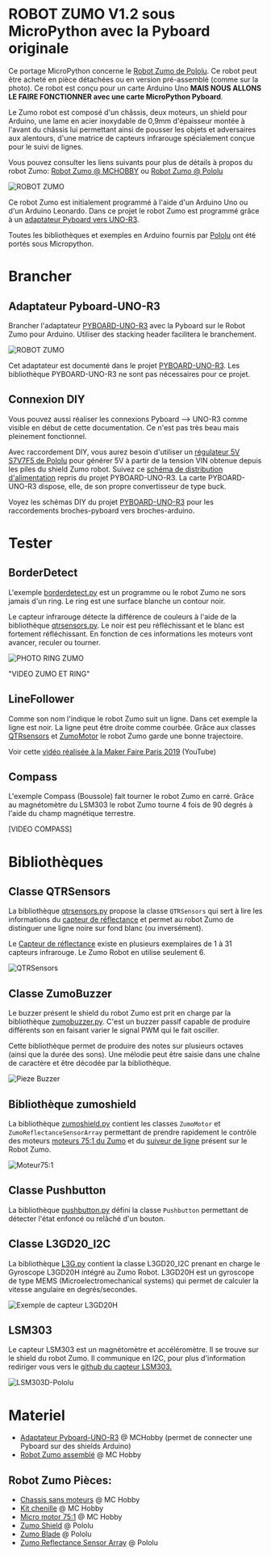 # ROBOT ZUMO V1.2 sous MicroPython avec la Pyboard originale

Ce portage MicroPython concerne le [Robot Zumo de Pololu](https://www.pololu.com/product/2510). Ce robot peut être acheté en pièce détachées ou en version pré-assemblé (comme sur la photo). Ce robot est conçu pour un carte Arduino Uno __MAIS NOUS ALLONS LE FAIRE FONCTIONNER avec une carte MicroPython Pyboard__.

Le Zumo robot est composé d'un châssis, deux moteurs, un shield pour Arduino, une lame en acier inoxydable de 0,9mm d'épaisseur montée à l'avant du châssis lui permettant ainsi de pousser les objets et adversaires aux alentours, d'une matrice de capteurs infrarouge spécialement conçue pour le suivi de lignes.

Vous pouvez consulter les liens suivants pour plus de détails à propos du robot Zumo: [Robot Zumo @ MCHOBBY](https://shop.mchobby.be/fr/prototypage-robotique-roue/448-robot-zumo-pour-arduino-assemble-moteurs-3232100004481-pololu.html) ou [Robot Zumo @ Pololu](https://www.pololu.com/product/2510)

![ROBOT ZUMO](docs/_static/robotzumo.jpg)

Ce robot Zumo est initialement programmé à l'aide d'un Arduino Uno ou d'un Arduino Leonardo.
Dans ce projet le robot Zumo est programmé grâce à un [adaptateur Pyboard vers UNO-R3](https://github.com/mchobby/pyboard-driver/tree/master/UNO-R3).

Toutes les bibliothèques et exemples en Arduino fournis par [Pololu](https://www.pololu.com) ont été portés sous Micropython.

# Brancher

## Adaptateur Pyboard-UNO-R3

Brancher l'adaptateur [PYBOARD-UNO-R3](https://shop.mchobby.be/fr/nouveaute/1745-adaptateur-pyboard-vers-uno-r3-extra-3232100017450.html) avec la Pyboard sur le Robot Zumo pour Arduino. Utiliser des stacking header facilitera le branchement.

![ROBOT ZUMO](docs/_static/UNO-R3-description.jpg)

Cet adaptateur est documenté dans le projet [PYBOARD-UNO-R3](https://github.com/mchobby/pyboard-driver/tree/master/UNO-R3). Les bibliothèque PYBOARD-UNO-R3 ne sont pas nécessaires pour ce projet.

## Connexion DIY
Vous pouvez aussi réaliser les connexions Pyboard --> UNO-R3 comme visible en début de cette documentation. Ce n'est pas très beau mais pleinement fonctionnel.

Avec raccordement DIY, vous aurez besoin d'utiliser un [régulateur 5V S7V7F5 de Pololu](https://www.pololu.com/product/2119) pour générer 5V à partir de la tension VIN obtenue depuis les piles du shield Zumo robot. Suivez ce [schéma de distribution d'alimentation](https://github.com/mchobby/pyboard-driver/blob/master/UNO-R3/docs/_static/power-distribution.jpg) repris du projet PYBOARD-UNO-R3. La carte PYBOARD-UNO-R3 dispose, elle, de son propre convertisseur de type buck.

Voyez les schémas DIY du projet [PYBOARD-UNO-R3](https://github.com/mchobby/pyboard-driver/tree/master/UNO-R3) pour les raccordements broches-pyboard vers broches-arduino.

# Tester

## BorderDetect

L'exemple [borderdetect.py](examples/borderdetect.py) est un programme ou le robot Zumo ne sors jamais d'un ring. Le ring est une surface blanche un contour noir.

Le capteur infrarouge détecte la différence de couleurs à l'aide de la bibliothèque [qtrsensors.py](lib/qtrsensors.py). Le noir est peu réfléchissant et le blanc est fortement réfléchissant. En fonction de ces informations les moteurs vont avancer, reculer ou tourner.

![PHOTO RING ZUMO](docs/_static/zumo_robot_ring.jpg)

"VIDEO ZUMO ET RING"

## LineFollower

Comme son nom l'indique le robot Zumo suit un ligne. Dans cet exemple la ligne est noir. La ligne peut être droite comme courbée.
Grâce aux classes [QTRsensors](https://github.com/mchobby/pyboard-driver/tree/master/Zumo-Robot/lib/qtrsensors.py) et [ZumoMotor](https://github.com/mchobby/pyboard-driver/tree/master/Zumo-Robot/lib/zumoshield.py) le robot Zumo garde une bonne trajectoire.

Voir cette [vidéo réalisée à la Maker Faire Paris 2019](https://youtu.be/VHN83aYCH8Q) (YouTube)

## Compass

L'exemple Compass (Boussole) fait tourner le robot Zumo en carré. Grâce au magnétomètre du LSM303 le robot Zumo tourne 4 fois de 90 degrés à l'aide du champ magnétique terrestre.

[VIDEO COMPASS]

# Bibliothèques

## Classe QTRSensors

La bibliothèque [qtrsensors.py](lib/qtrsensors.py) propose la classe `QTRSensors` qui sert à lire les informations du [capteur de réflectance](https://www.pololu.com/product/1419/) et permet au robot Zumo de distinguer une ligne noire sur fond blanc (ou inversément).

Le [Capteur de réflectance](https://www.pololu.com/product/1419/) existe en plusieurs exemplaires de 1 à 31 capteurs infrarouge. Le Zumo Robot en utilise seulement 6.

![QTRSensors](docs/_static/QTRSensors.jpg)

## Classe ZumoBuzzer

Le buzzer présent le shield du robot Zumo est prit en charge par la bibliothèque [zumobuzzer.py](lib/zumobuzzer.py). C'est un buzzer passif capable de produire différents son en faisant varier le signal PWM qui le fait osciller.

Cette bibliothèque permet de produire des notes sur plusieurs octaves (ainsi que la durée des sons). Une mélodie peut être saisie dans une chaîne de caractère et être décodée par la bibliothèque.

![Pieze Buzzer](docs/_static/buzzer.jpg)

## Bibliothèque zumoshield

La bibliothèque [zumoshield.py](lib/zumoshield.py) contient les classes `ZumoMotor` et  `ZumoReflectanceSensorArray` permettant de prendre rapidement le contrôle des moteurs [moteurs 75:1 du Zumo](https://shop.mchobby.be/fr/moteurs-continu/431-micro-moteur-751-hp-axe-3mm-d-engrenage-metal-3232100004313-pololu.html) et du [suiveur de ligne](https://www.pololu.com/product/1419/) présent sur le Robot Zumo.

![Moteur75:1](docs/_static/moteur75-1.jpg)

## Classe Pushbutton

La bibliothèque [pushbutton.py](lib/pushbutton.py) défini la classe `Pushbutton` permettant de détecter l'état enfoncé ou relâché d'un bouton.

## Classe L3GD20_I2C

La bibliothèque [L3G.py](lib/L3G.py) contient la classe L3GD20_I2C prenant en charge le Gyroscope L3GD20H intégré au Zumo Robot.
L3GD20H est un gyroscope de type MEMS (Microelectromechanical systems) qui permet de calculer la vitesse angulaire en degrés/secondes.

![Exemple de capteur L3GD20H](docs/_static/L3GD20H.jpg)

## LSM303
Le capteur LSM303 est un magnétomètre et accéléromètre. Il se trouve sur le shield du robot Zumo. Il communique en I2C, pour plus d'information rediriger vous vers le [github du capteur LSM303.](https://github.com/mchobby/esp8266-upy/tree/master/lsm303)

![LSM303D-Pololu](docs/_static/LSM303D-pololu.jpg)

# Materiel
* [Adaptateur Pyboard-UNO-R3](https://github.com/mchobby/pyboard-driver/tree/master/UNO-R3) @ MCHobby (permet de connecter une Pyboard sur des shields Arduino)
* [Robot Zumo assemblé](https://shop.mchobby.be/fr/prototypage-robotique-roue/448-robot-zumo-pour-arduino-assemble-moteurs-3232100004481-pololu.html?search_query=zumo&results=5) @ MC Hobby

## Robot Zumo Pièces:          
* [Chassis sans moteurs](https://shop.mchobby.be/fr/prototypage-robotique-roue/447-zumo-kit-chassis-sans-moteur-3232100004474-pololu.html?search_query=zumo&results=5) @ MC Hobby
* [Kit chenille](https://shop.mchobby.be/fr/prototypage-robotique-roue/435-kit-chenille-85mm-entre-axe-3232100004351-pololu.html?search_query=zumo&results=5) @ MC Hobby
* [Micro motor 75:1](https://shop.mchobby.be/fr/moteurs-continu/431-micro-moteur-751-hp-axe-3mm-d-engrenage-metal-3232100004313-pololu.html?search_query=75%3A1&results=6)  @ MC Hobby
* [Zumo Shield](https://www.pololu.com/product/2508) @ Pololu
* [Zumo Blade](https://www.pololu.com/product/1410) @ Pololu
* [Zumo Reflectance Sensor Array](https://www.pololu.com/product/1419/) @ Pololu
